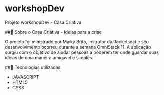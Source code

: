# workshopDev
 Projeto workshopDev - Casa Criativa
 
##📌 Sobre o Casa Criativa - Ideias para a crise

O projeto foi ministrado por Maiky Brito, instrutor da Rocketseat e seu desenvolvimento ocorreu durante a semana OmniStack 11. A aplicação surgiu com o objetivo de ajudar pessoas a poderem ter onde guardar suas ideias de uma maneira amigável e simples.

##🔧 Tecnologias utilizadas:

- JAVASCRIPT
- HTML5
- CSS3
